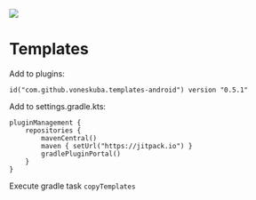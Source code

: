 [![](https://jitpack.io/v/voneskuba/templates-android.svg)](https://jitpack.io/#voneskuba/templates-android)

# Templates

Add to plugins:
```
id("com.github.voneskuba.templates-android") version "0.5.1"
```

Add to settings.gradle.kts:
```
pluginManagement {
    repositories {
        mavenCentral()
        maven { setUrl("https://jitpack.io") }
        gradlePluginPortal()
    }
}
```

Execute gradle task `copyTemplates`
